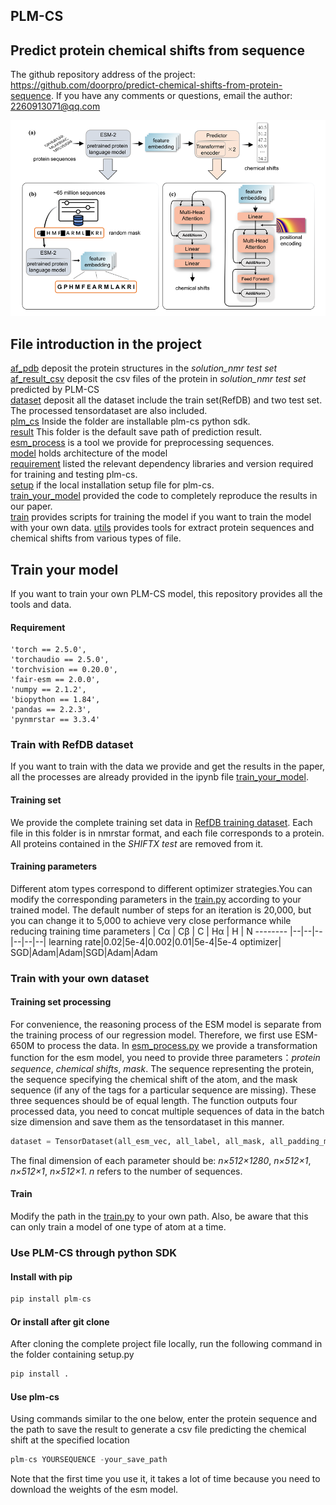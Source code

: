 ## PLM-CS  
## Predict protein chemical shifts from sequence
The github repository address of the project: https://github.com/doorpro/predict-chemical-shifts-from-protein-sequence. 
If you have any comments or questions, email the author: 2260913071@qq.com


![image](/image/image1.png)

## File introduction in the project
[af_pdb](./af_pdb/) deposit the protein structures in the *solution_nmr test set*  
[af_result_csv](./af_result_csv/) deposit the csv files of the protein in *solution_nmr test set* predicted by PLM-CS  
[dataset](./dataset/) deposit all the dataset include the train set(RefDB) and two test set. The processed tensordataset are also included.  
 [plm_cs](./plm_cs/) Inside the folder are installable plm-cs python sdk.  
 [result](./result/) This folder is the default save path of prediction result.  
 [esm_process](./esm_process.py) is a tool we provide for preprocessing sequences.  
 [model](./model.py) holds architecture of the model  
 [requirement](./requirement.txt) listed the relevant dependency libraries and version required for training and testing plm-cs.  
 [setup](./setup.py) if the local installation setup file for plm-cs.  
 [train_your_model](./train_your_model.ipynb) provided the code to completely reproduce the results in our paper.  
 [train](./train.py) provides scripts for training the model if you want to train the model with your own data.
 [utils](./utils.py) provides tools for extract protein sequences and chemical shifts from various types of file.


## Train your model
If you want to train your own PLM-CS model, this repository provides all the tools and data.

#### Requirement
    'torch == 2.5.0',
    'torchaudio == 2.5.0',
    'torchvision == 0.20.0',
    'fair-esm == 2.0.0',
    'numpy == 2.1.2',
    'biopython == 1.84',
    'pandas == 2.2.3',
    'pynmrstar == 3.3.4'
### Train with RefDB dataset
If you want to train with the data we provide and get the results in the paper, all the processes are already provided in the ipynb file [train_your_model](./train_your_model.ipynb).

#### Training set
We provide the complete training set data in [RefDB training dataset](./dataset/RefDB_test_remove). Each file in this folder is in nmrstar format, and each file corresponds to a protein. All proteins contained in the *SHIFTX test* are removed from it.

#### Training parameters
Different atom types correspond to different optimizer strategies.You can modify the corresponding parameters in the [train.py](./train.py) according to your trained model. The default number of steps for an iteration is 20,000, but you can change it to 5,000 to achieve very close performance while reducing training time
parameters     | Cα | Cβ | C | Hα | H | N
-------- |--|--|--|--|--|--|
learning rate|0.02|5e-4|0.002|0.01|5e-4|5e-4
optimizer| SGD|Adam|Adam|SGD|Adam|Adam

### Train with your own dataset
#### Training set processing
For convenience, the reasoning process of the ESM model is separate from the training process of our regression model. Therefore, we first use ESM-650M to process the data. In [esm_process.py](./esm_process.py) we provide a transformation function for the esm model, you need to provide three parameters：*protein sequence*, *chemical shifts*, *mask*. The sequence representing the protein, the sequence specifying the chemical shift of the atom, and the mask sequence (if any of the tags for a particular sequence are missing). These three sequences should be of equal length. The function outputs four processed data, you need to concat multiple sequences of data in the batch size dimension and save them as the tensordataset in this manner. 
```python
dataset = TensorDataset(all_esm_vec, all_label, all_mask, all_padding_mask)
```
The final dimension of each parameter should be:
*n&#215;512&#215;1280*, *n&#215;512&#215;1*, *n&#215;512&#215;1*, *n&#215;512&#215;1*. *n* refers to the number of sequences.

#### Train
Modify the path in the [train.py](./train.py) to your own path. Also, be aware that this can only train a model of one type of atom at a time.
### Use PLM-CS through python SDK
#### Install with pip
```python
pip install plm-cs
```

#### Or install after git clone
After cloning the complete project file locally, run the following command in the folder containing setup.py
```python
pip install .
```
#### Use plm-cs
Using commands similar to the one below, enter the protein sequence and the path to save the result to generate a csv file predicting the chemical shift at the specified location
```python
plm-cs YOURSEQUENCE -your_save_path
```
Note that the first time you use it, it takes a lot of time because you need to download the weights of the esm model.
